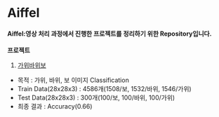 # Aiffel

#### Aiffel:영상 처리 과정에서 진행한 프로젝트를 정리하기 위한 Repository입니다.

**프로젝트**
01. [가위바위보](https://github.com/benestump/Aiffel/tree/master/01_rock_scissor_paper)
  - 목적 : 가위, 바위, 보 이미지 Classification 
  - Train Data(28x28x3) : 4586개(1508/보, 1532/바위, 1546/가위)
  - Test Data(28x28x3) : 300개(100/보, 100/바위, 100/가위)
  - 최종 결과 : Accuracy(0.66)

